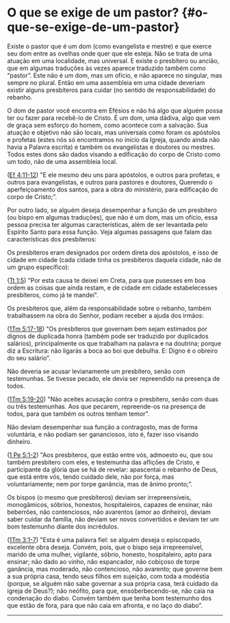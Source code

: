# O que se exige de um pastor? {#o-que-se-exige-de-um-pastor}

Existe o pastor que é um dom (como evangelista e mestre) e que exerce seu dom entre as ovelhas onde quer que ele esteja. Não se trata de uma atuação em uma localidade, mas universal. E existe o presbítero ou ancião, que em algumas traduções às vezes aparece traduzido também como “pastor”. Este não é um dom, mas um ofício, e não aparece no singular, mas sempre no plural. Então em uma assembleia em uma cidade deveriam existir alguns presbíteros para cuidar (no sentido de responsabilidade) do rebanho.

O dom de pastor você encontra em Efésios e não há algo que alguém possa ter ou fazer para recebê-lo de Cristo. É um dom, uma dádiva, algo que vem de graça sem esforço do homem, como acontece com a salvação. Sua atuação e objetivo não são locais, mas universais como foram os apóstolos e profetas (estes nós só encontramos no início da Igreja, quando ainda não havia a Palavra escrita) e também os evangelistas e doutores ou mestres. Todos estes dons são dados visando a edificação do corpo de Cristo como um todo, não de uma assembleia local.

([Ef 4:11-12](http://bibliaonline.com.br/acf/ef/4/11-12)) &quot;E ele mesmo deu uns para apóstolos, e outros para profetas, e outros para evangelistas, e outros para pastores e doutores, Querendo o aperfeiçoamento dos santos, para a obra do ministério, para edificação do corpo de Cristo;”.

Por outro lado, se alguém deseja desempenhar a função de um presbítero (ou bispo em algumas traduções), que não é um dom, mas um ofício, essa pessoa precisa ter algumas características, além de ser levantada pelo Espírito Santo para essa função. Veja algumas passagens que falam das características dos presbíteros:

Os presbíteros eram designados por ordem direta dos apóstolos, e isso de cidade em cidade (cada cidade tinha os presbíteros daquela cidade, não de um grupo específico):

([Tt 1:5](http://bibliaonline.com.br/acf/tt/1/5)) &quot;Por esta causa te deixei em Creta, para que pusesses em boa ordem as coisas que ainda restam, e de cidade em cidade estabelecesses presbíteros, como já te mandei&quot;.

Os presbíteros que, além da responsabilidade sobre o rebanho, também trabalhassem na obra do Senhor, podiam receber a ajuda dos irmãos:

([1Tm 5:17-18](http://bibliaonline.com.br/acf/1tm/5/17-18)) &quot;Os presbíteros que governam bem sejam estimados por dignos de duplicada honra (também pode ser traduzido por duplicados salários), principalmente os que trabalham na palavra e na doutrina; porque diz a Escritura: não ligarás a boca ao boi que debulha. E: Digno é o obreiro do seu salário”.

Não deveria se acusar levianamente um presbítero, senão com testemunhas. Se tivesse pecado, ele devia ser repreendido na presença de todos.

([1Tm 5:19-20](http://bibliaonline.com.br/acf/1tm/5/19-20)) &quot;Não aceites acusação contra o presbítero, senão com duas ou três testemunhas. Aos que pecarem, repreende-os na presença de todos, para que também os outros tenham temor”.

Não deviam desempenhar sua função a contragosto, mas de forma voluntária, e não podiam ser gananciosos, isto é, fazer isso visando dinheiro.

([1 Pe 5:1-2](http://bibliaonline.com.br/acf/1pe/5/1-2)) &quot;Aos presbíteros, que estão entre vós, admoesto eu, que sou também presbítero com eles, e testemunha das aflições de Cristo, e participante da glória que se há de revelar: apascentai o rebanho de Deus, que está entre vós, tendo cuidado dele, não por força, mas voluntariamente; nem por torpe ganância, mas de ânimo pronto;”.

Os bispos (o mesmo que presbíteros) deviam ser irrepreensíveis, monogâmicos, sóbrios, honestos, hospitaleiros, capazes de ensinar, não beberrões, não contenciosos, não avarentos (amor ao dinheiro), deviam saber cuidar da família, não deviam ser novos convertidos e deviam ter um bom testemunho diante dos incrédulos.

([1Tm 3:1-7](http://bibliaonline.com.br/acf/1tm/3/1-7)) &quot;Esta é uma palavra fiel: se alguém deseja o episcopado, excelente obra deseja. Convém, pois, que o bispo seja irrepreensível, marido de uma mulher, vigilante, sóbrio, honesto, hospitaleiro, apto para ensinar; não dado ao vinho, não espancador, não cobiçoso de torpe ganância, mas moderado, não contencioso, não avarento; que governe bem a sua própria casa, tendo seus filhos em sujeição, com toda a modéstia (porque, se alguém não sabe governar a sua própria casa, terá cuidado da igreja de Deus?); não neófito, para que, ensoberbecendo-se, não caia na condenação do diabo. Convém também que tenha bom testemunho dos que estão de fora, para que não caia em afronta, e no laço do diabo”.

*****